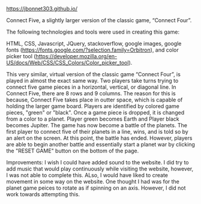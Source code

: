 https://jbonnet303.github.io/

Connect Five, a slightly larger version of the classic  game, “Connect Four”. 

The following technologies and tools were used in creating this game:

HTML, CSS, Javascript, JQuery, stackoverflow, google images, google fonts (https://fonts.google.com/?selection.family=Orbitron), and color picker tool (https://developer.mozilla.org/en-US/docs/Web/CSS/CSS_Colors/Color_picker_tool).

This very similar, virtual version of the classic game “Connect Four”, is played in almost the exact same way.  Two players take turns trying to connect five game pieces in a horizontal, vertical, or diagonal line. In Connect Five, there are 8 rows and 9 columns. The reason for this is because, Connect Five takes place in outter space, which is capable of holding the larger game board. Players are identified by colored game pieces, "green" or "black". Once a game piece is dropped, it is changed from a color to a planet. Player green becomes Earth and Player black becomes Jupiter. The game has now become a battle of the planets. The first player to connect five of their planets in a line, wins, and is told so by an alert on the screen. At this point, the battle has ended. However, players are able to begin another battle and essentially start a planet war by clicking the "RESET GAME" button on the bottom of the page.

Improvements: I wish I could have added sound to the website. I did try to add music that would play continuously while visiting the website, however, I was not able to complete this. ALso, I would have liked to create movement in some way on the website. One thought I had was for the planet game peices to rotate as if spinning on an axis. However, I did not work towards attempting this.

